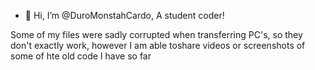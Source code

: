 - 👋 Hi, I’m @DuroMonstahCardo, A student coder!



Some of my files were sadly corrupted when transferring PC's, so they don't exactly work, however I am able toshare videos or screenshots of 
some of hte old code I have so far
